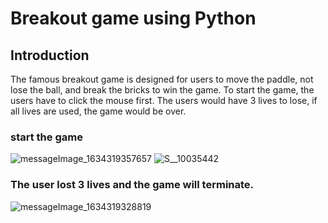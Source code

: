 # Breakout game using Python

## Introduction
The famous breakout game is designed for users to move the paddle, not lose the ball, and break the bricks to win the game.
To start the game, the users have to click the mouse first. The users would have 3 lives to lose, if all lives are used, the game would be over.


### start the game
![messageImage_1634319357657](https://user-images.githubusercontent.com/73263355/137530670-96cf1a43-0d6c-45a4-bbaa-39d4ba356509.jpg)
![S__10035442](https://user-images.githubusercontent.com/73263355/137530672-b7911d6a-e2fc-4a33-b972-4a56e5991991.jpg)

### The user lost 3 lives and the game will terminate.
![messageImage_1634319328819](https://user-images.githubusercontent.com/73263355/137530674-93e3385e-1458-4dcc-9a8f-6b1362695382.jpg)
